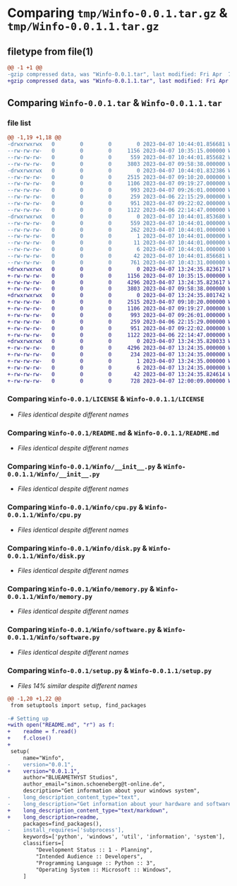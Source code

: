 # Comparing `tmp/Winfo-0.0.1.tar.gz` & `tmp/Winfo-0.0.1.1.tar.gz`

## filetype from file(1)

```diff
@@ -1 +1 @@
-gzip compressed data, was "Winfo-0.0.1.tar", last modified: Fri Apr  7 10:44:01 2023, max compression
+gzip compressed data, was "Winfo-0.0.1.1.tar", last modified: Fri Apr  7 13:24:35 2023, max compression
```

## Comparing `Winfo-0.0.1.tar` & `Winfo-0.0.1.1.tar`

### file list

```diff
@@ -1,19 +1,18 @@
-drwxrwxrwx   0        0        0        0 2023-04-07 10:44:01.856681 Winfo-0.0.1/
--rw-rw-rw-   0        0        0     1156 2023-04-07 10:35:15.000000 Winfo-0.0.1/LICENSE
--rw-rw-rw-   0        0        0      559 2023-04-07 10:44:01.855682 Winfo-0.0.1/PKG-INFO
--rw-rw-rw-   0        0        0     3803 2023-04-07 09:58:38.000000 Winfo-0.0.1/README.md
-drwxrwxrwx   0        0        0        0 2023-04-07 10:44:01.832386 Winfo-0.0.1/Winfo/
--rw-rw-rw-   0        0        0     2515 2023-04-07 09:10:20.000000 Winfo-0.0.1/Winfo/__init__.py
--rw-rw-rw-   0        0        0     1106 2023-04-07 09:19:27.000000 Winfo-0.0.1/Winfo/cpu.py
--rw-rw-rw-   0        0        0      993 2023-04-07 09:26:01.000000 Winfo-0.0.1/Winfo/disk.py
--rw-rw-rw-   0        0        0      259 2023-04-06 22:15:29.000000 Winfo-0.0.1/Winfo/gpu.py
--rw-rw-rw-   0        0        0      951 2023-04-07 09:22:02.000000 Winfo-0.0.1/Winfo/memory.py
--rw-rw-rw-   0        0        0     1122 2023-04-06 22:14:47.000000 Winfo-0.0.1/Winfo/software.py
-drwxrwxrwx   0        0        0        0 2023-04-07 10:44:01.853680 Winfo-0.0.1/Winfo.egg-info/
--rw-rw-rw-   0        0        0      559 2023-04-07 10:44:01.000000 Winfo-0.0.1/Winfo.egg-info/PKG-INFO
--rw-rw-rw-   0        0        0      262 2023-04-07 10:44:01.000000 Winfo-0.0.1/Winfo.egg-info/SOURCES.txt
--rw-rw-rw-   0        0        0        1 2023-04-07 10:44:01.000000 Winfo-0.0.1/Winfo.egg-info/dependency_links.txt
--rw-rw-rw-   0        0        0       11 2023-04-07 10:44:01.000000 Winfo-0.0.1/Winfo.egg-info/requires.txt
--rw-rw-rw-   0        0        0        6 2023-04-07 10:44:01.000000 Winfo-0.0.1/Winfo.egg-info/top_level.txt
--rw-rw-rw-   0        0        0       42 2023-04-07 10:44:01.856681 Winfo-0.0.1/setup.cfg
--rw-rw-rw-   0        0        0      761 2023-04-07 10:43:31.000000 Winfo-0.0.1/setup.py
+drwxrwxrwx   0        0        0        0 2023-04-07 13:24:35.823617 Winfo-0.0.1.1/
+-rw-rw-rw-   0        0        0     1156 2023-04-07 10:35:15.000000 Winfo-0.0.1.1/LICENSE
+-rw-rw-rw-   0        0        0     4296 2023-04-07 13:24:35.823617 Winfo-0.0.1.1/PKG-INFO
+-rw-rw-rw-   0        0        0     3803 2023-04-07 09:58:38.000000 Winfo-0.0.1.1/README.md
+drwxrwxrwx   0        0        0        0 2023-04-07 13:24:35.801742 Winfo-0.0.1.1/Winfo/
+-rw-rw-rw-   0        0        0     2515 2023-04-07 09:10:20.000000 Winfo-0.0.1.1/Winfo/__init__.py
+-rw-rw-rw-   0        0        0     1106 2023-04-07 09:19:27.000000 Winfo-0.0.1.1/Winfo/cpu.py
+-rw-rw-rw-   0        0        0      993 2023-04-07 09:26:01.000000 Winfo-0.0.1.1/Winfo/disk.py
+-rw-rw-rw-   0        0        0      259 2023-04-06 22:15:29.000000 Winfo-0.0.1.1/Winfo/gpu.py
+-rw-rw-rw-   0        0        0      951 2023-04-07 09:22:02.000000 Winfo-0.0.1.1/Winfo/memory.py
+-rw-rw-rw-   0        0        0     1122 2023-04-06 22:14:47.000000 Winfo-0.0.1.1/Winfo/software.py
+drwxrwxrwx   0        0        0        0 2023-04-07 13:24:35.820033 Winfo-0.0.1.1/Winfo.egg-info/
+-rw-rw-rw-   0        0        0     4296 2023-04-07 13:24:35.000000 Winfo-0.0.1.1/Winfo.egg-info/PKG-INFO
+-rw-rw-rw-   0        0        0      234 2023-04-07 13:24:35.000000 Winfo-0.0.1.1/Winfo.egg-info/SOURCES.txt
+-rw-rw-rw-   0        0        0        1 2023-04-07 13:24:35.000000 Winfo-0.0.1.1/Winfo.egg-info/dependency_links.txt
+-rw-rw-rw-   0        0        0        6 2023-04-07 13:24:35.000000 Winfo-0.0.1.1/Winfo.egg-info/top_level.txt
+-rw-rw-rw-   0        0        0       42 2023-04-07 13:24:35.824614 Winfo-0.0.1.1/setup.cfg
+-rw-rw-rw-   0        0        0      728 2023-04-07 12:00:09.000000 Winfo-0.0.1.1/setup.py
```

### Comparing `Winfo-0.0.1/LICENSE` & `Winfo-0.0.1.1/LICENSE`

 * *Files identical despite different names*

### Comparing `Winfo-0.0.1/README.md` & `Winfo-0.0.1.1/README.md`

 * *Files identical despite different names*

### Comparing `Winfo-0.0.1/Winfo/__init__.py` & `Winfo-0.0.1.1/Winfo/__init__.py`

 * *Files identical despite different names*

### Comparing `Winfo-0.0.1/Winfo/cpu.py` & `Winfo-0.0.1.1/Winfo/cpu.py`

 * *Files identical despite different names*

### Comparing `Winfo-0.0.1/Winfo/disk.py` & `Winfo-0.0.1.1/Winfo/disk.py`

 * *Files identical despite different names*

### Comparing `Winfo-0.0.1/Winfo/memory.py` & `Winfo-0.0.1.1/Winfo/memory.py`

 * *Files identical despite different names*

### Comparing `Winfo-0.0.1/Winfo/software.py` & `Winfo-0.0.1.1/Winfo/software.py`

 * *Files identical despite different names*

### Comparing `Winfo-0.0.1/setup.py` & `Winfo-0.0.1.1/setup.py`

 * *Files 14% similar despite different names*

```diff
@@ -1,20 +1,22 @@
 from setuptools import setup, find_packages
 
-# Setting up
+with open("README.md", "r") as f:
+    readme = f.read()
+    f.close()
+    
 setup(
     name="Winfo",
-    version="0.0.1",
+    version="0.0.1.1",
     author="BLUEAMETHYST Studios",
     author_email="simon.schoeneberg@t-online.de",
     description="Get information about your windows system",
-    long_description_content_type="text",
-    long_description="Get information about your hardware and software, made for windows systems!",
+    long_description_content_type="text/markdown",
+    long_description=readme,
     packages=find_packages(),
-    install_requires=['subprocess'],
     keywords=['python', 'windows', 'util', 'information', 'system'],
     classifiers=[
         "Development Status :: 1 - Planning",
         "Intended Audience :: Developers",
         "Programming Language :: Python :: 3",
         "Operating System :: Microsoft :: Windows",
     ]
```

